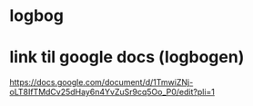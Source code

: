 # logbog

# link til google docs (logbogen)
https://docs.google.com/document/d/1TmwiZNj-oLT8IfTMdCv25dHay6n4YvZuSr9cq5Oo_P0/edit?pli=1
